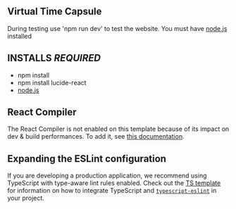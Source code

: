 ## Virtual Time Capsule

During testing use 'npm run dev' to test the website. You must have [node.js](https://nodejs.org/en) installed

## INSTALLS *REQUIRED*
- npm install
- npm install lucide-react 
- [node.js](https://nodejs.org/en)
  
## React Compiler

The React Compiler is not enabled on this template because of its impact on dev & build performances. To add it, see [this documentation](https://react.dev/learn/react-compiler/installation).

## Expanding the ESLint configuration

If you are developing a production application, we recommend using TypeScript with type-aware lint rules enabled. Check out the [TS template](https://github.com/vitejs/vite/tree/main/packages/create-vite/template-react-ts) for information on how to integrate TypeScript and [`typescript-eslint`](https://typescript-eslint.io) in your project.

